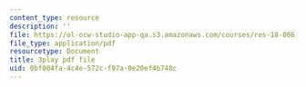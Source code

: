 ```yaml
---
content_type: resource
description: ''
file: https://ol-ocw-studio-app-qa.s3.amazonaws.com/courses/res-18-006-calculus-revisited-single-variable-calculus-fall-2010/0bf004fa4c4e572cf97a0e20ef4b748c_MNhkoylpyNA.pdf
file_type: application/pdf
resourcetype: Document
title: 3play pdf file
uid: 0bf004fa-4c4e-572c-f97a-0e20ef4b748c
---
```

